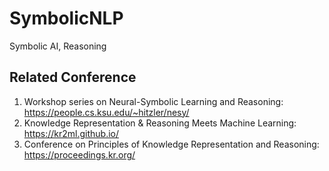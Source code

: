 # SymbolicNLP
Symbolic AI, Reasoning 

## Related Conference
1. Workshop series on Neural-Symbolic Learning and Reasoning: https://people.cs.ksu.edu/~hitzler/nesy/
2. Knowledge Representation & Reasoning Meets Machine Learning: https://kr2ml.github.io/
3. Conference on Principles of Knowledge Representation and Reasoning: https://proceedings.kr.org/
